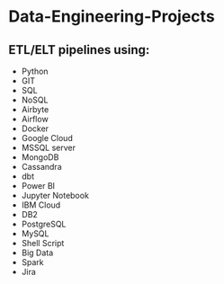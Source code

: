 # Data-Engineering-Projects

## ETL/ELT pipelines using:

* Python
* GIT 
* SQL  
* NoSQL
* Airbyte 
* Airflow 
* Docker 
* Google Cloud 
* MSSQL server 
* MongoDB 
* Cassandra
* dbt 
* Power BI
* Jupyter Notebook 
* IBM Cloud
* DB2
* PostgreSQL
* MySQL
* Shell Script
* Big Data
* Spark
* Jira


